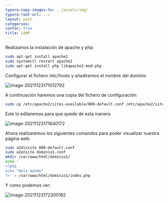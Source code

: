 ```yaml
---
typora-copy-images-to: ../assets/img/
typora-root-url: ../
layout: post
categories: 
conToc: true
title: LAMP
---
```


Realizamos la instalación de apache y php:

```bash
sudo apt-get install apache2
sudo systemctl restart apache2
sudo apt-get install php libapache2-mod-php
```

Configurar el fichero /etc/hosts y añadiremos el nombre del dominio

![image-20211123171012792](/home/mulldemolins/.config/Typora/typora-user-images/image-20211123171012792.png)



A continuación haremos una copia del fichero de configuración: 

```bash
sudo cp /etc/apache2/sites-available/000-default.conf /etc/apache2/sites-available/dominio.conf

```

Este lo editaremos para que quede de esta manera

![image-20211123171640172](/home/mulldemolins/.config/Typora/typora-user-images/image-20211123171640172.png)



Ahora realizaremos los siguientes comandos para poder visualizar nuestra página web: 

```bash
sudo a2dissite 000-default.conf 
sudo a2ensite dominio1.conf
mkdir /var/www/html/dominio1/
echo '
<?php
echo "Hola mundo"
?>' > /var/www/html/dominio1/index.php
```

Y como podemos ver: 

![image-20211123172300182](/home/mulldemolins/.config/Typora/typora-user-images/image-20211123172300182.png)



